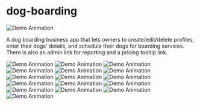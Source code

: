 # dog-boarding
![Demo Animation](../assets/home.gif?raw=true)



A dog boarding business app that lets owners to create/edit/delete profiles, enter their dogs' details, 
and schedule their dogs for boarding services. There is also an admin link for reporting and a pricing
tooltip link.



![Demo Animation](../assets/register1.gif?raw=true)
![Demo Animation](../assets/register2.gif?raw=true)
![Demo Animation](../assets/login.gif?raw=true)
![Demo Animation](../assets/adminAccessDenied.gif?raw=true)
![Demo Animation](../assets/dogDetailsAdd.gif?raw=true)
![Demo Animation](../assets/dogDetailsEdit.gif?raw=true)
![Demo Animation](../assets/dogDetailsDelete.gif?raw=true)
![Demo Animation](../assets/pricing.gif?raw=true)
![Demo Animation](../assets/serviceAdd.gif?raw=true)
![Demo Animation](../assets/serviceListDelete.gif?raw=true)
![Demo Animation](../assets/listOwners.gif?raw=true)
![Demo Animation](../assets/listBoardersDropOff.gif?raw=true)
![Demo Animation](../assets/listBoardersPickUp.gif?raw=true)
![Demo Animation](../assets/listFutureDropOff.gif?raw=true)
![Demo Animation](../assets/listFuturePickUp.gif?raw=true)
![Demo Animation](../assets/logout.gif?raw=true)
